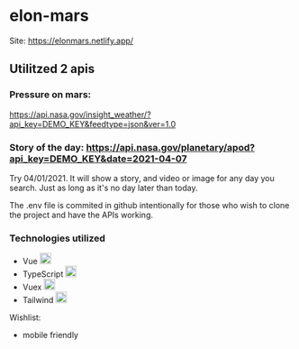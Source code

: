 # elon-mars

Site: https://elonmars.netlify.app/

## Utilitzed 2 apis

### Pressure on mars: 
https://api.nasa.gov/insight_weather/?api_key=DEMO_KEY&feedtype=json&ver=1.0


### Story of the day: https://api.nasa.gov/planetary/apod?api_key=DEMO_KEY&date=2021-04-07

Try 04/01/2021. It will show a story, and video or image for any day you search. Just as long as it's no day later than today.

The .env file is commited in github intentionally for those who wish to clone the project and have the APIs working.

### Technologies utilized

- Vue <img src="https://i.ibb.co/5Kn9mXG/vue.png" width="20" title="">
- TypeScript <img src="https://i.ibb.co/RBfMh8f/typescript.png" width="20" title="">
- Vuex <img src="https://i.ibb.co/D52WDVd/29002857-9e802f08-7ab4-11e7-9c31-604b5d0d0c19.png" width="20" title="">
- Tailwind <img src="https://i.ibb.co/mhCwGWx/tailwind.png" width="20" title="">


Wishlist:
- mobile friendly
